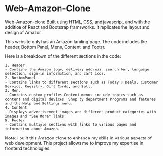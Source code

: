 # Web-Amazon-Clone

Web-Amazon-clone Built using HTML, CSS, and javascript, and with the addition of React and Bootstrap frameworks. It replicates the layout and design of Amazon.

This website only has an Amazon landing page. The code includes the header, Bottom Panel, Menu, Content, and Footer.

Here is a breakdown of the different sections in the code:

    1. Header
    - Contains the Amazon logo, delivery address, search bar, language selection, sign-in information, and cart icon.
    2. BottomPanel
    - Contains links to different sections such as Today's Deals, Customer Service, Registry, Gift Cards, and Sell.
    3. Menu
    - Contains custom profiles Content menus include topics such as content and digital devices. Shop by department Programs and features and the Help and Settings menu.
    4. Content
    - Displays advertisement images and different product categories with images and "See More" links.
    5. Footer
    - Contains multiple sections with links to various pages and information about Amazon.

Note: I built this Amazon clone to enhance my skills in various aspects of web development. This project allows me to improve my expertise in frontend technologies.